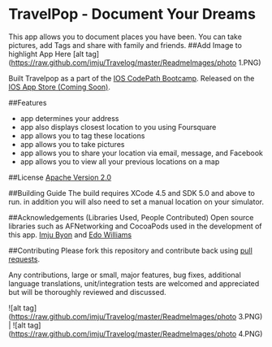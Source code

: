 TravelPop - Document Your Dreams
===

This app allows you to document places you have been. You can take pictures, add Tags and share with family and friends.
##Add Image to highlight App Here
[alt tag](https://raw.github.com/imju/Travelog/master/ReadmeImages/photo 1.PNG)

Built Travelpop as a part of the [IOS CodePath Bootcamp](http://thecodepath.com/androidbootcamp). Released on the [IOS App Store (Coming Soon)](#).

##Features
- app determines your address
- app also displays closest location to you using Foursquare
- app allows you to tag these locations 
- app allows you to take pictures 
- app allows you to share your location via email, message, and Facebook
- app allows you to view all your previous locations on a map

##License
[Apache Version 2.0](http://www.apache.org/licenses/LICENSE-2.0.html)

##Building Guide
The build requires XCode 4.5 and SDK 5.0 and above to run. in addition you will also need to set a manual location on your simulator.

##Acknowledgements (Libraries Used, People Contributed)
Open source libraries such as AFNetworking and CocoaPods used in the development of this app.
[Imju Byon](https://github.com/imju) and [Edo Williams](https://github.com/willysharp5)

##Contributing 
Please fork this repository and contribute back using [pull requests](https://github.com/imju/Travelog/pulls).

Any contributions, large or small, major features, bug fixes, additional language translations, unit/integration tests are welcomed and appreciated but will be thoroughly reviewed and discussed.

![alt tag](https://raw.github.com/imju/Travelog/master/ReadmeImages/photo 3.PNG) |
![alt tag](https://raw.github.com/imju/Travelog/master/ReadmeImages/photo 4.PNG) 